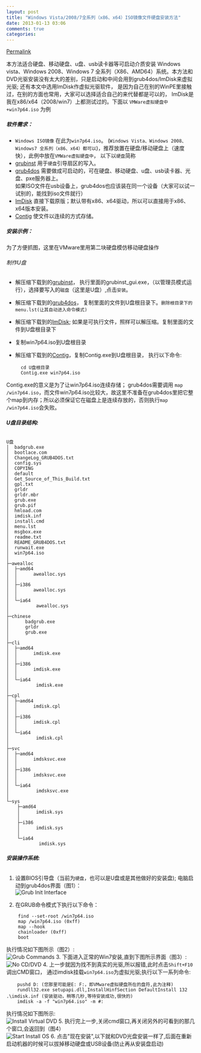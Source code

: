 ```yaml
---
layout: post
title: "Windows Vista/2008/7全系列（x86、x64）ISO镜像文件硬盘安装方法"
date: 2013-01-13 03:06
comments: true
categories: 
---
```

[Permalink](http://bbs.wuyou.com/viewthread.php?tid=148722 "Windows Vista/2008/7全系列（x86、x64）ISO镜像文件硬盘安装方法")

本方法适合硬盘、移动硬盘、u盘、usb读卡器等可启动介质安装 Windows vista、Windows 2008、Windows 7 全系列（X86、AMD64）系统。本方法和DVD光驱安装没有太大的差别，只是启动和中间会用到grub4dos/ImDisk来虚拟光驱; 还有本文中选用ImDisk作虚拟光驱软件， 是因为自己在别的WinPE里接触过，在别的方面也常用，大家可以选择适合自己的来代替都是可以的， ImDisk是我在x86/x64（2008/win7）上都测试过的。下面以 `VMWare虚拟硬盘中+win7p64.iso` 为例  

##### 软件需求：  
* `Windows ISO镜像` 在此为`win7p64.iso`。 (`Windows Vista、Windows 2008、Windows7 全系列（x86、x64）都可以`)，推荐放置在硬盘/移动硬盘上（速度快），此例中放在`VMWare虚拟硬盘中`， 以下以`硬盘`简称
* [grubinst] 用于`硬盘`引导扇区的写入。
* [grub4dos] 需要做成可启动的，可在硬盘、移动硬盘、u盘、usb读卡器、光盘、pxe服务器上。  
如果ISO文件在usb设备上，grub4dos也应该装在同一个设备（大家可以试一试别的，能找到iso文件就行）  
* [ImDisk] 直接下载原版；默认带有x86、x64驱动，所以可以直接用于x86、x64版本安装。
* [Contig] 使文件以连续的方式存储。

##### **安装示例：**  
为了方便抓图，这里在VMware里用第二块硬盘模仿移动硬盘操作  
###### 制作U盘
* 解压缩下载到的[grubinst]， 执行里面的grubinst_gui.exe，（以管理员模式运行），选择要写入的`磁盘`（这里是U盘）,点击`安装`。
* 解压缩下载到的[grub4dos]， 复制里面的文件到U盘根目录下。`删除根目录下的menu.lst(让其自动进入命令模式)`
* 解压缩下载到的[ImDisk]; 如果是可执行文件，照样可以解压缩。复制里面的文件到U盘根目录下
* 复制win7p64.iso到U盘根目录
* 解压缩下载到的[Contig]，复制Contig.exe到U盘根目录， 执行以下命令:

		cd U盘根目录
		Contig.exe win7p64.iso
Contig.exe的意义是为了让win7p64.iso连续存储； grub4dos需要调用 `map /win7p64.iso`，而文件win7p64.iso比较大，故这里不准备在grub4dos里把它整个map到内存；所以必须保证它在磁盘上是连续存放的，否则执行`map /win7p64.iso`会失败。

###### **U盘目录结构:**
	
	U盘
	│  badgrub.exe
	│  bootlace.com
	│  ChangeLog_GRUB4DOS.txt
	│  config.sys
	│  COPYING
	│  default
	│  Get_Source_of_This_Build.txt
	│  gpl.txt
	│  grldr
	│  grldr.mbr
	│  grub.exe
	│  grub.pif
	│  hmload.com
	│  imdisk.inf
	│  install.cmd
	│  menu.lst
	│  msgbox.exe
	│  readme.txt
	│  README_GRUB4DOS.txt
	│  runwait.exe
	│  win7p64.iso
	│
	├─awealloc
	│  ├─amd64
	│  │      awealloc.sys
	│  │
	│  ├─i386
	│  │      awealloc.sys
	│  │
	│  └─ia64
	│          awealloc.sys
	│
	├─chinese
	│      badgrub.exe
	│      grldr
	│      grub.exe
	│
	├─cli
	│  ├─amd64
	│  │      imdisk.exe
	│  │
	│  ├─i386
	│  │      imdisk.exe
	│  │
	│  └─ia64
	│          imdisk.exe
	│
	├─cpl
	│  ├─amd64
	│  │      imdisk.cpl
	│  │
	│  ├─i386
	│  │      imdisk.cpl
	│  │
	│  └─ia64
	│          imdisk.cpl
	│
	├─svc
	│  ├─amd64
	│  │      imdsksvc.exe
	│  │
	│  ├─i386
	│  │      imdsksvc.exe
	│  │
	│  └─ia64
	│          imdsksvc.exe
	│
	└─sys
	    ├─amd64
	    │      imdisk.sys
	    │
	    ├─i386
	    │      imdisk.sys
	    │
	    └─ia64
	            imdisk.sys

###### **安装操作系统:**
1. 设置BIOS引导盘（当前为`硬盘`，也可以是U盘或是其他做好的安装盘); 电脑启动到grub4dos界面（图1）：  
![Grub Init Interface](/images/2013/01/13/grub-init-interface.png)
2. 在GRUB命令模式下执行以下命令：

	    find --set-root /win7p64.iso  
	    map /win7p64.iso (0xff)  
	    map --hook  
	    chainloader (0xff)  
	    boot
执行情况如下图所示（图2）:  
![Grub Commands](/images/2013/01/13/grub-commands.png)
3. 下面进入正常的Win7安装,直到下图所示界面（图3）:  
![No CD/DVD](/images/2013/01/13/grub-no-dvd-error.jpg)
4. 上一步就因为找不到真实的光驱,所以报错,此时点击`Shift+F10`调出CMD窗口， 通过imdisk挂载`win7p64.iso`为虚拟光驱;执行以下一系列命令:

		pushd D: (您那里可能是E: F:，即VMware虚拟硬盘所在的盘符,此为注释)
		rundll32.exe setupapi.dll,InstallHinfSection DefaultInstall 132 .\imdisk.inf (安装驱动，稍等几秒,等待安装成功,很快的)  
		imdisk -a -f "win7p64.iso" -m #:
执行情况如下图所示:  
![Install Virtual DVD](/images/2013/01/13/grub-install-dvd.jpg)
5. 执行完上一步,关闭cmd窗口,再关闭另外的可看到的那几个窗口,会返回到（图4）  
![Start Install OS](/images/2013/01/13/grub-os-start-install.jpg)
6. 点击"现在安装",以下就和DVD光盘安装一样了,后面在重新启动机器的时候可以拔掉移动硬盘或USB设备(防止再从安装盘启动)  

[grubinst]:http://download.gna.org/grubutil/grubinst-1.1-bin-w32-2008-01-01.zip
[ImDisk]:http://www.ltr-data.se/opencode.html/#ImDisk
[grub4dos]:http://download.gna.org/grub4dos/grub4dos-0.4.4-2009-06-20.zip
[Contig]:http://technet.microsoft.com/en-us/Sysinternals/Bb897428.aspx

